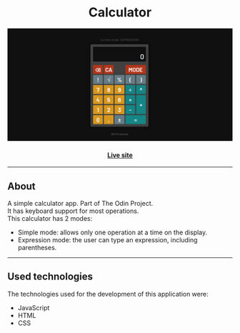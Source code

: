 <h1 align="center">Calculator</h1>

<p align="center">
    <img src="readme.png">
</p>

<h4 align="center"><a href="https://samussd.github.io/calculator/">Live site</a></h4>

---

## About
A simple calculator app. Part of The Odin Project. <br/>
It has keyboard support for most operations. <br/>
This calculator has 2 modes: <br/>
- Simple mode: allows only one operation at a time on the display.
- Expression mode: the user can type an expression, including parentheses.

---
## Used technologies
The technologies used for the development of this application were:

- JavaScript
- HTML
- CSS
